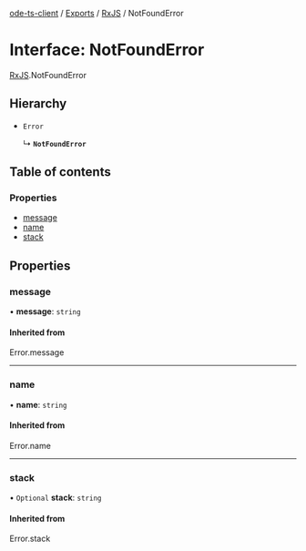 [ode-ts-client](../README.md) / [Exports](../modules.md) / [RxJS](../modules/RxJS.md) / NotFoundError

# Interface: NotFoundError

[RxJS](../modules/RxJS.md).NotFoundError

## Hierarchy

- `Error`

  ↳ **`NotFoundError`**

## Table of contents

### Properties

- [message](RxJS.NotFoundError.md#message)
- [name](RxJS.NotFoundError.md#name)
- [stack](RxJS.NotFoundError.md#stack)

## Properties

### message

• **message**: `string`

#### Inherited from

Error.message

___

### name

• **name**: `string`

#### Inherited from

Error.name

___

### stack

• `Optional` **stack**: `string`

#### Inherited from

Error.stack
